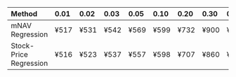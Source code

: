 | Method                 | 0.01   | 0.02   | 0.03   | 0.05   | 0.10   | 0.20   | 0.30   | 0.40   | 0.50   | 0.60   | 0.70   | 0.80   | 0.90   | 0.95   | 0.97   | 0.98   | 0.99   |
|:-----------------------|:-------|:-------|:-------|:-------|:-------|:-------|:-------|:-------|:-------|:-------|:-------|:-------|:-------|:-------|:-------|:-------|:-------|
| mNAV Regression        | ¥517   | ¥531   | ¥542   | ¥569   | ¥599   | ¥732   | ¥900   | ¥984   | ¥1,144 | ¥1,328 | ¥1,481 | ¥1,885 | ¥2,510 | ¥2,879 | ¥2,973 | ¥3,150 | ¥3,153 |
| Stock-Price Regression | ¥516   | ¥523   | ¥537   | ¥557   | ¥598   | ¥707   | ¥860   | ¥940   | ¥1,019 | ¥1,180 | ¥1,406 | ¥1,818 | ¥2,342 | ¥2,554 | ¥2,599 | ¥2,857 | ¥2,871 |